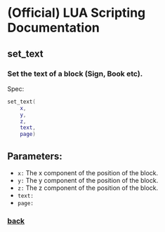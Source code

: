 
# (Official) LUA Scripting Documentation

## set_text

### Set the text of a block (Sign, Book etc).

Spec:
```lua
set_text(
	x,
	y,
	z,
	text,
	page)
```
## Parameters:
- `x:` The x component of the position of the block.
- `y:` The y component of the position of the block.
- `z:` The z component of the position of the block.
- `text:` 
- `page:` 

### [back](../other)
